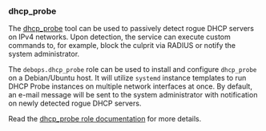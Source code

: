 ### dhcp_probe

The [dhcp\_probe](https://www.net.princeton.edu/software/dhcp_probe/)
tool can be used to passively detect rogue DHCP servers on IPv4
networks. Upon detection, the service can execute custom commands to,
for example, block the culprit via RADIUS or notify the system
administrator.

The `debops.dhcp_probe` role can be used to install and configure
`dhcp_probe` on a Debian/Ubuntu host. It will utilize `systemd` instance
templates to run DHCP Probe instances on multiple network interfaces at
once. By default, an e-mail message will be sent to the system
administrator with notification on newly detected rogue DHCP servers.

Read the [dhcp_probe role documentation](https://docs.debops.org/en/stable-3.0/ansible/roles/dhcp_probe/) for more details.

